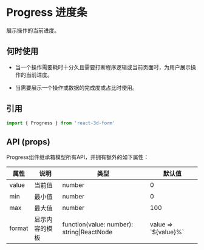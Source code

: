 # Progress 进度条

展示操作的当前进度。

## 何时使用

* 当一个操作需要耗时十分久且需要打断程序逻辑或当前页面时，为用户展示操作的当前进度。

* 当需要展示一个操作或数据的完成度或占比时使用。

## 引用

```javascript
import { Progress } from 'react-3d-form'
```

## API (props)

Progress组件继承箱模型所有API，并拥有额外的如下属性：

| 属性 | 说明 | 类型 | 默认值 |
| --- | --- | --- | --- |
| value | 当前值 | number | 0 |
| min | 最小值 | number | 0 |
| max | 最大值 | number | 100 |
| format | 显示内容的模板 | function(value: number): string\|ReactNode | value => \`${value}%\`
